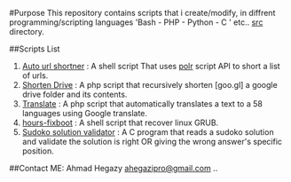 #Purpose
This repository contains scripts that i create/modify, in diffrent programming/scripting languages 'Bash - PHP - Python - C ' etc..
[src](src/sudoko.c) directory.

##Scripts List
1. [Auto url shortner](auto-url-shortner.sh) : A shell script That uses [polr](http://github.com/cydrobolt/polr) script API to short a list of urls.
2. [Shorten Drive](shorten_drive.php) : A php script that recursively shorten [goo.gl] a google drive folder and its contents.
3. [Translate](translate.php) : A php script that automatically translates a text to a 58 languages using Google translate.
4. [hours-fixboot](horus-fixboot) : A shell script that recover linux GRUB.
5. [Sudoko solution validator](ssv) : A C program that reads a sudoko solution and validate the solution is right OR giving the wrong answer's specific position.



##Contact ME: 
Ahmad Hegazy <ahegazipro@gmail.com> ..
